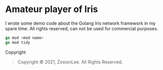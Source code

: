 # Amateur player of Iris

I wrote some demo code about the Golang Iris network framework in my spare time. All rights reserved, can not be used for commercial purposes.

```go
go mod <mod name>
go mod tidy
```

Copyright

>  Copyright © 2021, ZosionLee. All Rights Reserved.


